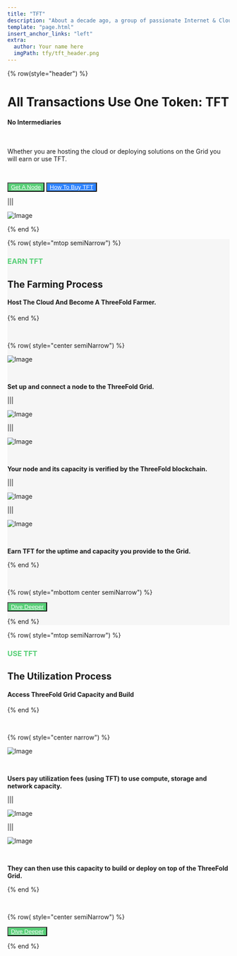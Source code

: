 ```yaml
---
title: "TFT"
description: "About a decade ago, a group of passionate Internet & Cloud veterans came together to build a system." # quotation marks to allow colons where used
template: "page.html"
insert_anchor_links: "left"
extra:
  author: Your name here
  imgPath: tfy/tft_header.png
---
```


<!-- section 1 (header) -->
<div class="container mx-auto">

{% row(style="header") %} 

<h1 class="leading-none font-semibold"> All Transactions Use One Token: <span class="blue">TFT</span></h1>

#### <span class="blue">No Intermediaries</span>

<br>

Whether you are hosting the cloud or deploying solutions on the Grid you will earn or use TFT. 


<br>

<button class="green">[Get A Node](https://marketplace.3node.global/?sl=en)</button> 
<button class="blue_b">[How To Buy TFT](https://manual.grid.tf/documentation/threefold_token/buy_sell_tft/buy_sell_tft.html)</button>

|||

![Image](tft_header.png#mx-auto)

{% end %}

</div>



<!-- section 2 arming Process -->


<div style="background-color:#F6F6F6">

<div class="container mx-auto">


{% row( style="mtop semiNarrow") %}

### **<span class="green_text font-semibold">EARN TFT**</span>

## **The Farming Process**

#### <span class="blue">Host The Cloud </span> And Become A ThreeFold Farmer.

{% end %}

<br>

{% row( style="center semiNarrow") %}

![Image](step1.png#mx-auto)

<br>

**Set up and connect a node to the ThreeFold Grid.**

|||

<div class="arrow">

![Image](arrow_right2.png#mx-auto)

</div>

|||

![Image](step2.png#mx-auto)

<br>

**Your node and its capacity is verified by the ThreeFold blockchain.**

|||

<div class="arrow">

![Image](arrow_right2.png#mx-auto)

</div>

|||

![Image](step3.png#mx-auto)

<br>

**Earn TFT for the uptime and capacity you provide to the Grid.**

{% end %}

<br>

{% row( style="mbottom center semiNarrow") %}

<button class="green">[Dive Deeper](https://manual.grid.tf/documentation/farmers/farmers.html)</button> 

{% end %}

</div>

</div>




<!-- section 3 Utilization Process -->

<div class="container mx-auto">

{% row( style="mtop semiNarrow") %}

### **<span class="green_text font-semibold">USE TFT**</span>

## **The Utilization Process**

#### <span class="blue">Access  </span> ThreeFold Grid Capacity and <span class="blue">Build</span>

{% end %}

<br>

{% row( style="center narrow") %}

![Image](step3.png#mx-auto)

<br>

**Users pay utilization fees (using TFT) to use compute, storage and network capacity.**

|||

<div class="arrow">

![Image](arrow_right2.png#mx-auto)

</div>

|||

![Image](capacity_2.png#mx-auto)

<br>

**They can then use this capacity to build or deploy on top of the ThreeFold Grid.**


{% end %}

<br>

{% row( style="center semiNarrow") %}

<button class="green">[Dive Deeper](https://manual.grid.tf/knowledge_base/cloud/cloud_toc.html)</button> 

{% end %}

</div>






<style>

.green{
    background-color:#58CF77 !important;
    color: #fff !important;
}

.green:hover {
  background-color:#7ad993 !important;
}
.green a{
     color: #fff !important;
}
 
.green:hover {
  background-color:#7ad993 !important;
}

.green_text{
  color: #58CF77 ;
}

.blue_b{

    background-color:#2E83FF !important;
    color: #fff !important;

}
.blue_b a{
     color: #fff !important;
  }

.blue_b:hover {
  background-color:#5596f5 !important;
}
 
</style>